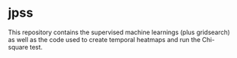 # jpss
This repository contains the supervised machine learnings (plus gridsearch) as well as the code used to create temporal heatmaps and run the Chi-square test. 
